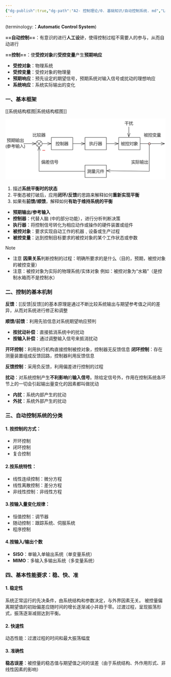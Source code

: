```yaml
---
{"dg-publish":true,"dg-path":"A2- 控制理论/0. 基础知识/自动控制系统. md","Level":1,"permalink":"/A2- 控制理论/0. 基础知识/自动控制系统/","dgPassFrontmatter":true,"noteIcon":"","created":"2024-05-21T15:20:28.000+08:00","updated":"2025-08-28T21:53:13.773+08:00"}
---
```



(terminology:**：Automatic Control System**)

**==自动控制==**：有意识的进行**人工设计**，使得控制过程不需要人的参与，从而自动进行

**==控制==**：使**受控对象**的**受控变量**产生**预期响应**
- **受控对象**：物理系统
- **受控变量**：受控对象的物理量
- **预期响应**：预先设定的期望信号，预期系统对输入信号或扰动的理想响应
- **系统响应**：系统实际输出的变化

### 一、基本框架
[[系统结构框图\|系统结构框图]]

![Pasted image 20250331004607.png](../img/user/Functional%20files/Photo%20Resources/Pasted%20image%2020250331004607.png)


1. 描述**系统平衡时的状态**
2. 平衡态被打破后，应用**闭环/反馈**的思路来解释如何**重新实现平衡**
3. 如果有**前馈/顺馈**，解释如何**有助于维持系统的平衡**

- **预期输出/参考输入**
- **控制器**：代替人脑 (中的部分功能），进行分析判断决策
- **执行器**：将控制信号转化为相应动作或操作的硬件装置或组件
- **被控对象**：要求实现自动工作的机器﹑设备或生产过程 
- **被控变量**：达到控制目标要求的被控对象的某个工作状态或参数

>[!note] 
> - 注意 **因果关系**判断控制的过程：明确所要求的是什么（目的，预期，被控对象的被控变量）
> - 注意：被控对象为实际的物理系统/实体对象
> 例如：被控对象为“水箱”（是控制水箱而不是控制水）

### 二、控制的基本机制
**反馈**：[[反馈\|反馈]]的基本原理是通过不断比较系统输出与期望参考值之间的差异，从而对系统进行修正和调整

**顺馈/前馈**：利用先验信息对系统期望响应预判
- **按扰动补偿**：直接抵消系统中的扰动
- **按输入补偿**：通过调整输入信号来抵消扰动

**开环控制**：利用执行机构直接控制被控对象，控制器无反馈信息
**闭环控制**：存在测量装置组成反馈回路，控制器利用反馈信息

**反馈控制**：采用负反馈，利用偏差进行控制的过程

**扰动**：对系统控制产生**不利影响**的**输入信号**。除给定信号外，作用在控制系统各环节上的一切会引起输出量变化的因素都叫做扰动
- **内扰**：系统内部产生的扰动
- **外扰**：系统外部产生的扰动

### 三、自动控制系统的分类
#### 1. 按控制的方式：
- 开环控制
- 闭环控制
- 复合控制
#### 2.按系统特性：
- 线性连续控制：微分方程
- 线性离散控制：差分方程
- 非线性控制：非线性方程
#### 3.按输入量变化规律：
- 恒值控制：调节器
- 随动控制：跟踪系统、伺服系统
- 程序控制

#### 4.按输入/输出个数
- **SISO**：单输入单输出系统（单变量系统） 
- **MIMO**：多输入多输出系统（多变量系统）


### 四、基本性能要求：稳、快、准
#### 1. 稳定性
系统正常运行的先决条件，由系统结构和参数决定，与外界因素无关。
被控量偏离期望值的初始偏差应随时间的增长逐渐减小并趋于零。过渡过程，呈现振荡形式，振荡逐渐减弱达到平衡。
#### 2. 快速性
动态性能：过渡过程的时间和最大振荡幅度
#### 3. 准确性
**稳态误差**：被控量的稳态值与期望值之间的误差（由于系统结构、外作用形式、非线性因素的影响）

